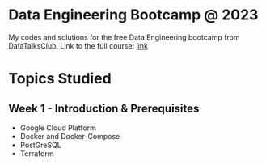 # Data Engineering Bootcamp @ 2023 

My codes and solutions for the free Data Engineering bootcamp from DataTalksClub. Link to the full course: [link](https://github.com/DataTalksClub/data-engineering-zoomcamp)


# Topics Studied

## Week 1 - Introduction & Prerequisites
* Google Cloud Platform
* Docker and Docker-Compose
* PostGreSQL
* Terraform
